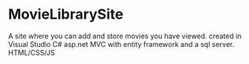 # MovieLibrarySite
A site where you can add and store movies you have viewed.
created in Visual Studio C# asp.net MVC with entity framework and a sql server.
HTML/CSS/JS
